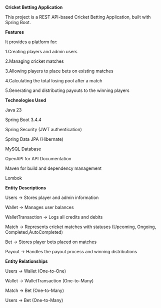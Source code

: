 **Cricket Betting Application**

This project is a REST API-based Cricket Betting Application, built with Spring Boot.

**Features**

It provides a platform for:  

1.Creating players and admin users

2.Managing cricket matches

3.Allowing players to place bets on existing matches

4.Calculating the total losing pool after a match

5.Generating and distributing payouts to the winning players

**Technologies Used**

Java 23

Spring Boot 3.4.4

Spring Security (JWT authentication)

Spring Data JPA (Hibernate)

MySQL Database

OpenAPI for API Documentation

Maven for build and dependency management

Lombok

**Entity Descriptions**

Users -> Stores player and admin information

Wallet -> Manages user balances

WalletTransaction -> Logs all credits and debits

Match -> Represents cricket matches with statuses (Upcoming, Ongoing, Completed,AutoCompleted)

Bet -> Stores player bets placed on matches

Payout -> Handles the payout process and winning distributions

**Entity Relationships**

Users -> Wallet (One-to-One)

Wallet -> WalletTransaction (One-to-Many)

Match -> Bet (One-to-Many)

Users -> Bet (One-to-Many)


